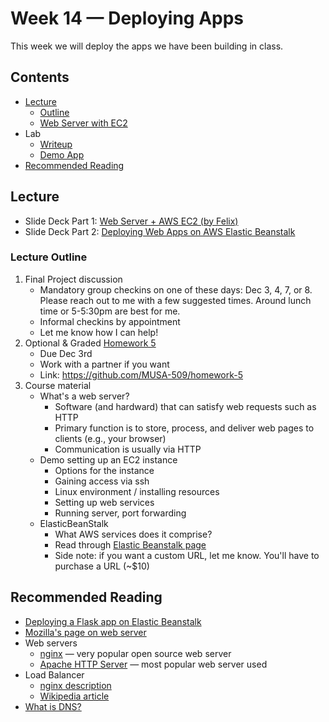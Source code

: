 # Week 14 — Deploying Apps

This week we will deploy the apps we have been building in class.

## Contents

* [Lecture](#lecture)
  * [Outline](#lecture-outline)
  * [Web Server with EC2](server_setup.md)
* Lab
  * [Writeup](Lab.md)
  * [Demo App](app/)
* [Recommended Reading](#recommended-reading)

## Lecture

* Slide Deck Part 1: [Web Server + AWS EC2 (by Felix)](https://docs.google.com/presentation/d/1uDfwIXHNgJqzKG0_WLY5aNgwXMfaGKib5yC0elPnVr0/edit?usp=sharing)
* Slide Deck Part 2: [Deploying Web Apps on AWS Elastic Beanstalk](https://docs.google.com/presentation/d/1VnkE604jjZykjmAgstDeV4W-UVDSC1R_JQBGkJTdjHE/edit?usp=sharing)

### Lecture Outline

1. Final Project discussion
   * Mandatory group checkins on one of these days: Dec 3, 4, 7, or 8. Please reach out to me with a few suggested times. Around lunch time or 5-5:30pm are best for me.
   * Informal checkins by appointment
   * Let me know how I can help!
2. Optional &amp; Graded [Homework 5](https://github.com/MUSA-509/homework-5)
   - Due Dec 3rd
   - Work with a partner if you want
   - Link: <https://github.com/MUSA-509/homework-5>
3. Course material
   * What's a web server?
     - Software (and hardward) that can satisfy web requests such as HTTP
     - Primary function is to store, process, and deliver web pages to clients (e.g., your browser)
     - Communication is usually via HTTP
   * Demo setting up an EC2 instance
     - Options for the instance
     - Gaining access via ssh
     - Linux environment / installing resources
     - Setting up web services
     - Running server, port forwarding
   * ElasticBeanStalk
     - What AWS services does it comprise?
     - Read through [Elastic Beanstalk page](https://aws.amazon.com/elasticbeanstalk/)
     - Side note: if you want a custom URL, let me know. You'll have to purchase a URL (~$10)

## Recommended Reading

* [Deploying a Flask app on Elastic Beanstalk](https://docs.aws.amazon.com/elasticbeanstalk/latest/dg/create-deploy-python-flask.html)
* [Mozilla's page on web server](https://developer.mozilla.org/en-US/docs/Learn/Common_questions/What_is_a_web_server)
* Web servers
  * [nginx](https://www.nginx.com/resources/glossary/nginx/) — very popular open source web server
  * [Apache HTTP Server](https://httpd.apache.org/) — most popular web server used
* Load Balancer
  * [nginx description](https://www.nginx.com/resources/glossary/load-balancing/)
  * [Wikipedia article](https://en.wikipedia.org/wiki/Load_balancing_(computing))
* [What is DNS?](https://www.cloudflare.com/learning/dns/what-is-dns/)
